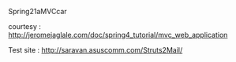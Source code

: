 Spring21aMVCcar


courtesy : http://jeromejaglale.com/doc/spring4_tutorial/mvc_web_application

Test site : http://saravan.asuscomm.com/Struts2Mail/



